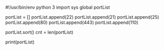 #!/usr/bin/env python 3
import sys
global portList

portList = []
portList.append(22)
portList.append(21)
portList.append(25)
portList.append(80)
portList.append(443)
portList.append(110)

portList.sort()
cnt = len(portList)

print(portList)




